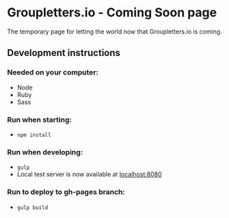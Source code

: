 # Groupletters.io - Coming Soon page

The temporary page for letting the world now that Groupletters.io is coming.

## Development instructions

### Needed on your computer:
- Node
- Ruby
- Sass

### Run when starting:
- `npm install`

### Run when developing:
- `gulp`
- Local test server is now available at [localhost:8080](http://localhost:8080)

### Run to deploy to gh-pages branch:
- `gulp build`
